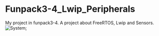 # Funpack3-4_Lwip_Peripherals
My project in funpack3-4. A project about FreeRTOS, Lwip and Sensors. 
![System](https://i0.hdslb.com/bfs/new_dyn/7169057a396edc715e859efb492896f619323805.png,"system");
